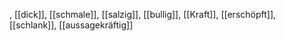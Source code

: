 , [[dick]], [[schmale]], [[salzig]], [[bullig]], [[Kraft]], [[erschöpft]], [[schlank]], [[aussagekräftig]]